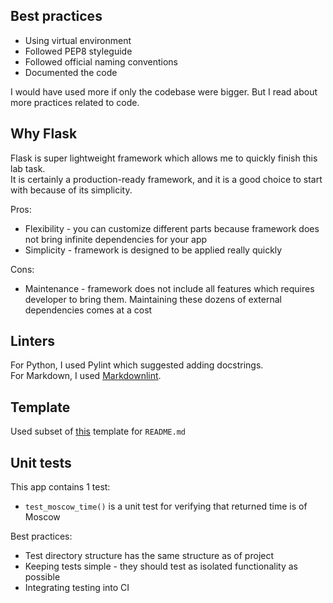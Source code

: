 ## Best practices

- Using virtual environment
- Followed PEP8 styleguide
- Followed official naming conventions
- Documented the code

I would have used more if only the codebase were bigger. But I read about more practices related to code.

## Why Flask

Flask is super lightweight framework which allows me to quickly finish this lab task.\
It is certainly a production-ready framework, and it is a good choice to start with because of its simplicity.

Pros:

- Flexibility - you can customize different parts because framework does not bring infinite dependencies for your app
- Simplicity - framework is designed to be applied really quickly

Cons:

- Maintenance - framework does not include all features which requires developer to bring them. Maintaining these dozens
  of external dependencies comes at a cost

## Linters

For Python, I used Pylint which suggested adding docstrings.\
For Markdown, I used [Markdownlint](https://github.com/markdownlint/markdownlint).

## Template

Used subset of [this](https://github.com/othneildrew/Best-README-Template/blob/master/README.md)
template for `README.md`

## Unit tests

This app contains 1 test:

- `test_moscow_time()` is a unit test for verifying that returned time is of Moscow

Best practices:

- Test directory structure has the same structure as of project
- Keeping tests simple - they should test as isolated functionality as possible
- Integrating testing into CI